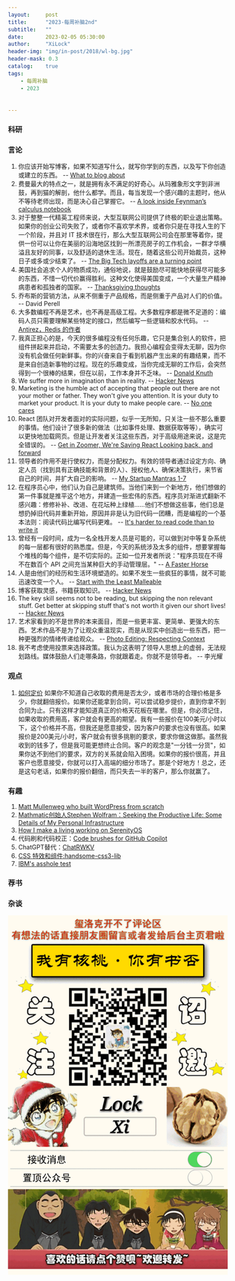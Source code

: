 ```yaml
---
layout:     post
title:      "2023-每周补脑2nd"
subtitle:   ""
date:       2023-02-05 05:30:00
author:     "XiLock"
header-img: "img/in-post/2018/wl-bg.jpg"
header-mask: 0.3
catalog:    true
tags:
    - 每周补脑
    - 2023


---
```


### 科研

### 言论
1. 你应该开始写博客，如果不知道写什么，就写你学到的东西，以及写下你创造或建立的东西。 -- [What to blog about](https://simonwillison.net/2022/Nov/6/what-to-blog-about/)
1. 费曼最大的特点之一，就是拥有永不满足的好奇心。从玛雅象形文字到非洲鼓，再到猫的解剖，他什么都学。而且，每当发现一个感兴趣的主题时，他从不等待老师出现，而是决心自己掌握它。 -- [A look inside Feynman’s calculus notebook](https://physicstoday.scitation.org/do/10.1063/PT.5.9099/full/)
1. 对于整整一代精英工程师来说，大型互联网公司提供了终极的职业退出策略。如果你的创业公司失败了，或者你不喜欢学术界，或者你只是在寻找人生的下一个阶段，并且对 IT 技术很在行，那么大型互联网公司会在那里等着你，提供一份可以让你在美丽的沿海地区找到一所漂亮房子的工作机会，一群才华横溢且友好的同事，以及舒适的退休生活。现在，随着这些公司开始裁员，这种日子或多或少结束了。 -- [The Big Tech layoffs are a turning point](https://noahpinion.substack.com/p/the-big-tech-layoffs-are-a-turning)
1. 美国社会追求个人的物质成功，通俗地说，就是鼓励尽可能快地获得尽可能多的东西，不惜一切代价赢得胜利。这种文化使得美国变成，一个大量生产精神病患者和孤独者的国家。 -- [Thanksgiving thoughts](https://walkingtheworld.substack.com/p/happy-thanksgiving)
1. 乔布斯的营销方法，从来不侧重于产品规格，而是侧重于产品对人们的价值。 -- David Perell
1. 大多数编程不再是艺术，也不再是高级工程。大多数程序都是微不足道的：编码人员只需要理解某些特定的接口，然后编写一些逻辑和胶水代码。 -- [Antirez，Redis 的作者](https://vickiboykis.com/2022/12/05/the-cloudy-layers-of-modern-day-programming/)
1. 我真正担心的是，今天的很多编程没有任何乐趣，它只是集合别人的软件，把组件拼起来并启动，不需要太多的创造力。我担心编程会变得太无聊，因为你没有机会做任何新鲜事。你的兴奋来自于看到机器产生出来的有趣结果，而不是来自创造新事物的过程。现在的乐趣变成，当你完成无聊的工作后，会突然得到一个很棒的结果，但在以前，工作本身并不乏味。  -- [Donald Knuth](https://vickiboykis.com/2022/12/05/the-cloudy-layers-of-modern-day-programming/)
1. We suffer more in imagination than in reality. -- [Hacker News](https://news.ycombinator.com/item?id=33877124)
1. Marketing is the humble act of accepting that people out there are not your mother or father. They won't give you attention. It is your duty to market your product. It is your duty to make people care. -- [No one cares](https://rohit.blog/care/)
1. React 团队对开发者面对的实际问题，似乎一无所知，只关注一些不那么重要的事情。他们设计了很多新的做法（比如事件处理、数据获取等等），确实可以更快地加载网页。但是让开发者关注这些东西，对于高级用途来说，这是完全错误的。 -- [Get in Zoomer, We're Saving React Looking back, and forward](https://acko.net/blog/get-in-zoomer-we-re-saving-react/)
1. 领导者的作用不是行使权力，而是分配权力。有效的领导者通过设定方向、确定人员（找到具有正确技能和背景的人）、授权他人、确保决策执行，来节省自己的时间，并扩大自己的影响。 -- [My Startup Mantras 1-7](https://hackernoon.com/optimize-for-alignment-not-control-great-leaders-serve-and-more-startup-mantras)
1. 在程序员心中，他们认为自己是建筑师。当他们来到一个新地方，他们想做的第一件事就是推平这个地方，并建造一些宏伟的东西。程序员对渐进式翻新不感兴趣：修修补补、改进、在花坛种上绿植......他们不想做这些事，他们总是想扔掉旧代码并重新开始，原因并非是认为旧代码一团糟，而是编程的一个基本法则：阅读代码比编写代码更难。 -- [It's harder to read code than to write it](https://www.devshirt.club/developer-shirt/its-harder-to-read-code-than-to-write-it)
1. 曾经有一段时间，成为一名全栈开发人员是可能的，可以做到对中等复杂系统的每一层都有很好的熟悉度。但是，今天的系统涉及太多的组件，想要掌握每个堆栈的每个组件，是不切实际的。正如一位开发者所说："程序员现在不得不在数百个 API 之间充当某种巨大的手动管理层。" -- [A Faster Horse](https://redmonk.com/sogrady/2022/12/09/faster-horse/)
1. 人是由他们的经历和生活环境塑造的。如果不发生一些疯狂的事情，就不可能迅速改变一个人。 -- [Start with the Least Malleable](https://devpoga.org/blog/2023-01-02_start_with_the_least_malleable/)
1. 博客获取灵感，书籍获取知识。 -- [Hacker News](https://news.ycombinator.com/item?id=34310109)
1. The key skill seems not to be reading, but skipping the non relevant stuff. Get better at skipping stuff that's not worth it given our short lives! -- [Hacker News](https://news.ycombinator.com/item?id=34310318)
1. 艺术家看到的不是世界的本来面目，而是一些更丰富、更简单、更强大的东西。艺术作品不是为了让观众重温现实，而是从现实中创造出一些东西，把一种更强烈的情绪传递给观众。 -- [Photo Editing: Respecting Context](https://simonsarris.substack.com/p/photo-editing-respecting-context)
1. 我不考虑使用投票来选择政策。我认为这表明了领导人思想上的虚弱，无法规划路线。媒体鼓励人们走哪条路，你就跟着走。你就不是领导者。 -- 李光耀


### 观点
1. [如何定价](https://news.ycombinator.com/item?id=32701769)
如果你不知道自己收取的费用是否太少，或者市场的合理价格是多少，你就翻倍报价。如果你还能拿到合同，可以尝试稳步提价，直到你拿不到合同为止。只有这样才能知道真正的价格天花板在哪里。但是，你必须记住，如果收取的费用高，客户就会有更高的期望。我有一些报价在100美元/小时以下，这个价格并不高，但我还是愿意接受，因为客户的要求也没有很高。如果报价是200美元/小时，客户就会有很多挑剔的要求，要求你做这做那。虽然我收到的钱多了，但是我可能更想终止合同。客户的观念是"一分钱一分货"，如果你达不到他们的要求，双方的关系就会陷入困境。如果你的报价很高，并且客户也愿意接受，你就可以打入高端的细分市场了。那是个好地方！总之，还是这句老话，如果你的报价翻倍，而只失去一半的客户，那么你就赢了。

### 有趣
1. [Matt Mullenweg who built WordPress from scratch](https://levelup.gitconnected.com/meet-a-programmer-who-turned-an-open-source-platform-into-a-7-500-000-000-company-645e14c53c8)
1. [Mathmatic创始人Stephen Wolfram：Seeking the Productive Life: Some Details of My Personal Infrastructure](https://writings.stephenwolfram.com/2019/02/seeking-the-productive-life-some-details-of-my-personal-infrastructure/)
1. [How I make a living working on SerenityOS](https://awesomekling.github.io/How-I-make-a-living-working-on-SerenityOS/)
1. 代码刷和代码校正：[Code brushes for GitHub Copilot](https://christianheilmann.com/2022/12/13/code-brushes-for-github-copilot/)
1. ChatGPT替代：[ChatRWKV](https://github.com/BlinkDL/ChatRWKV)
1. [CSS 特效和组件:handsome-css3-lib](https://www.handsome-css.com/)
1. [IBM's asshole test](https://johnpublic.mataroa.blog/blog/the-asshole-test/)
### 荐书


### 杂谈

![](/img/wc-tail.GIF)
